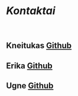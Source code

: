 

# *Kontaktai*

<br>

## Kneitukas [Github](https://github.com/Kneitukas) ##

## Erika [Github](https://github.com/kneitukas/BalticTalents.git) ##

## Ugne [Github](https://github.com/ugne-s/) ##